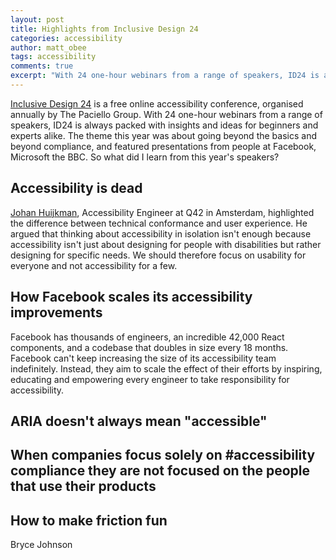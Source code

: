 ```yaml
---
layout: post
title: Highlights from Inclusive Design 24
categories: accessibility
author: matt_obee
tags: accessibility
comments: true
excerpt: "With 24 one-hour webinars from a range of speakers, ID24 is always packed with insights and ideas for beginners and experts alike. The theme this year was about going beyond the basics and beyond compliance, and featured presentations from people at Facebook, Microsoft the BBC."
---
```


[Inclusive Design 24](http://www.inclusivedesign24.org/) is a free online accessibility conference, organised annually by The Paciello Group. With 24 one-hour webinars from a range of speakers, ID24 is always packed with insights and ideas for beginners and experts alike. The theme this year was about going beyond the basics and beyond compliance, and featured presentations from people at Facebook, Microsoft the BBC. So what did I learn from this year's speakers?

## Accessibility is dead
[Johan Huijkman](https://www.youtube.com/watch?v=7Ut5NvshO6w), Accessibility Engineer at Q42 in Amsterdam, highlighted the difference between technical conformance and user experience. He argued that thinking about accessibility in isolation isn't enough because accessibility isn't just about designing for people with disabilities but rather designing for specific needs. We should therefore focus on usability for everyone and not accessibility for a few.

## How Facebook scales its accessibility improvements
Facebook has thousands of engineers, an incredible 42,000 React components, and a codebase that doubles in size every 18 months. Facebook can't keep increasing the size of its accessibility team indefinitely. Instead, they aim to scale the effect of their efforts by inspiring, educating and empowering every engineer to take responsibility for accessibility.

## ARIA doesn't always mean "accessible"

## When companies focus solely on #accessibility compliance they are not focused on the people that use their products

## How to make friction fun
Bryce Johnson
